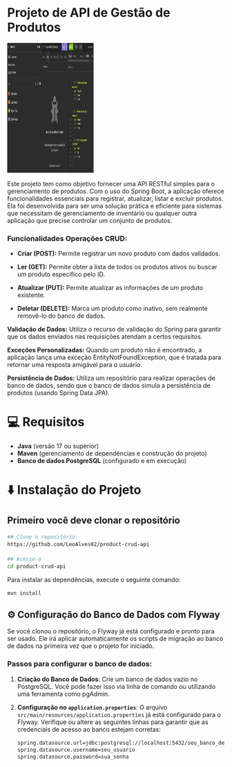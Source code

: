 # Projeto de API de Gestão de Produtos

<img src="./.github/1.PNG" alt="Projeto desenvolvido e testado utilizando o Insomnia para validar as APIs." width="200" height="300"/>

Este projeto tem como objetivo fornecer uma API RESTful simples para o gerenciamento de produtos. Com o uso do Spring Boot, a aplicação oferece funcionalidades essenciais para registrar, atualizar, listar e excluir produtos. Ela foi desenvolvida para ser uma solução prática e eficiente para sistemas que necessitam de gerenciamento de inventário ou qualquer outra aplicação que precise controlar um conjunto de produtos.

### Funcionalidades Operações CRUD:

- **Criar (POST):** Permite registrar um novo produto com dados validados.  
- **Ler (GET):** Permite obter a lista de todos os produtos ativos ou buscar um produto específico pelo ID.    

- **Atualizar (PUT):** Permite atualizar as informações de um produto existente.

- **Deletar (DELETE):** Marca um produto como inativo, sem realmente removê-lo do banco de dados.   

**Validação de Dados:** Utiliza o recurso de validação do Spring para garantir que os dados enviados nas requisições atendam a certos requisitos.

**Exceções Personalizadas:** Quando um produto não é encontrado, a aplicação lança uma exceção EntityNotFoundException, que é tratada para retornar uma resposta amigável para o usuário.

**Persistência de Dados:** Utiliza um repositório para realizar operações de banco de dados, sendo que o banco de dados simula a persistência de produtos (usando Spring Data JPA).

# 💻 Requisitos
- **Java** (versão 17 ou superior)
- **Maven** (gerenciamento de dependências e construção do projeto)
- **Banco de dados PostgreSQL** (configurado e em execução)

# ⬇️ Instalação do Projeto
## Primeiro você deve clonar o repositório

```bash
## Clone o repositório
https://github.com/LeoAlves02/product-crud-api

## Acesse-o
cd product-crud-api
```
Para instalar as dependências, execute o seguinte comando:

```bash
mvn install
```

## ⚙️ Configuração do Banco de Dados com Flyway

Se você clonou o repositório, o Flyway já está configurado e pronto para ser usado. Ele irá aplicar automaticamente os scripts de migração ao banco de dados na primeira vez que o projeto for iniciado.

### Passos para configurar o banco de dados:

1. **Criação do Banco de Dados**: Crie um banco de dados vazio no PostgreSQL. Você pode fazer isso via linha de comando ou utilizando uma ferramenta como pgAdmin.

2. **Configuração no `application.properties`**: O arquivo `src/main/resources/application.properties` já está configurado para o Flyway. Verifique ou altere as seguintes linhas para garantir que as credenciais de acesso ao banco estejam corretas:

   ```properties
   spring.datasource.url=jdbc:postgresql://localhost:5432/seu_banco_de_dados
   spring.datasource.username=seu_usuario
   spring.datasource.password=sua_senha
